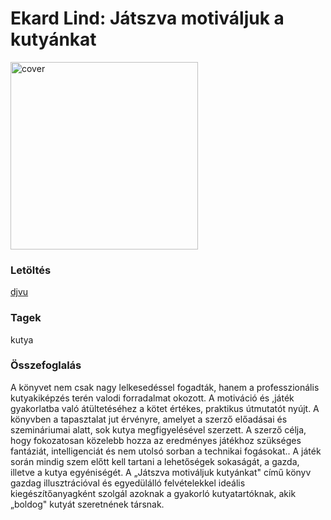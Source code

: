 # <a name="id_4">Ekard Lind: Játszva motiváljuk a kutyánkat </a>
<img src="???/raw/main/Ekard%20Lind/Jatszva%20motivaljuk%20a%20kutyankat%20%284%29/cover.jpg" alt="cover" width="300"/>

### Letöltés
[djvu](???/raw/main/Ekard%20Lind/Jatszva%20motivaljuk%20a%20kutyankat%20%284%29/Jatszva%20motivaljuk%20a%20kutyankat%20-%20Ekard%20Lind.djvu)

### Tagek
kutya

### Összefoglalás
<div>
<p>A könyvet nem csak nagy lelkesedéssel fogadták, hanem a professzionális kutyakiképzés terén valodi forradalmat okozott. A motiváció és ,játék gyakorlatba való átültetéséhez a kötet értékes, praktikus útmutatót nyújt. A könyvben a tapasztalat jut érvényre, amelyet a szerző előadásai és szemináriumai alatt, sok kutya megfigyelésével szerzett. A szerző célja, hogy fokozatosan közelebb hozza az eredményes játékhoz szükséges fantáziát, intelligenciát és nem utolsó sorban a technikai fogásokat.. A játék során mindig szem előtt kell tartani a lehetőségek sokaságát, a gazda, illetve a kutya egyéniségét. A „Játszva motiváljuk kutyánkat" című könyv gazdag illusztrációval és egyedülálló felvételekkel ideális kiegészítőanyagként szolgál azoknak a gyakorló kutyatartóknak, akik „boldog" kutyát szeretnének társnak.</p></div>


